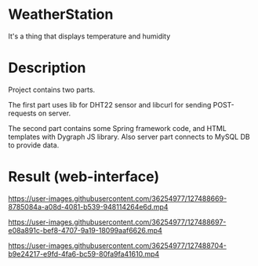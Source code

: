 # WeatherStation
It's a thing that displays temperature and humidity

# Description
Project contains two parts. 

The first part uses lib for DHT22 sensor
and libcurl for sending POST-requests on server.

The second part contains some Spring framework code,
and HTML templates with Dygraph JS library.
Also server part connects to MySQL DB to provide data.

# Result (web-interface)

https://user-images.githubusercontent.com/36254977/127488669-8785084a-a08d-4081-b539-948114264e6d.mp4

https://user-images.githubusercontent.com/36254977/127488697-e08a891c-bef8-4707-9a19-18099aaf6626.mp4

https://user-images.githubusercontent.com/36254977/127488704-b9e24217-e9fd-4fa6-bc59-80fa9fa41610.mp4


